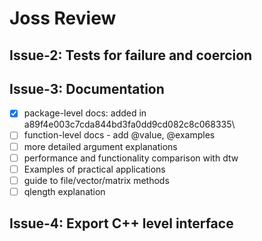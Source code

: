 Joss Review
===========
## Issue-2: Tests for failure and coercion

## Issue-3: Documentation

- [x] package-level docs: added in a89f4e003c7cda844bd3fa0dd9cd082c8c068335\
- [ ] function-level docs - add @value, @examples
- [ ] more detailed argument explanations
- [ ] performance and functionality comparison with dtw
- [ ] Examples of practical applications
- [ ] guide to file/vector/matrix methods
- [ ] qlength explanation

## Issue-4: Export C++ level interface
